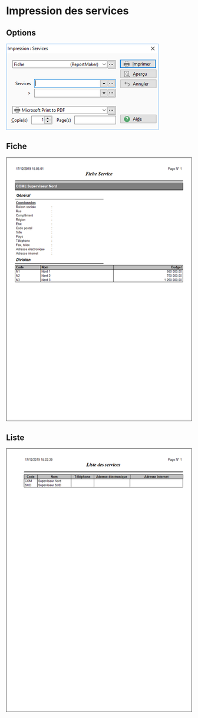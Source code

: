 # Impression des services

## Options


![](../../assets/images/Services/3/Filtres.png)


## Fiche


![](../../assets/images/Services/3/Fiche.png)


## Liste


![](../../assets/images/Services/3/Liste.png)


